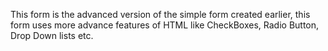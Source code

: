 This form is the advanced version of the simple form created earlier, this form uses more advance features of HTML like CheckBoxes, Radio Button, Drop Down lists etc.
